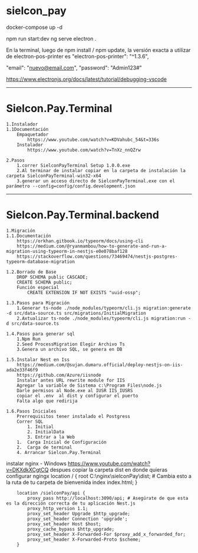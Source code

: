 # sielcon_pay

docker-compose up -d

npm run start:dev
ng serve
electron .  

En la terminal, luego de npm install  / npm update, la versión exacta a utilizar de electron-pos-printer es "electron-pos-printer": "^1.3.6",

"email": "nuevo@email.com",
"password": "Admin123#"

https://www.electronjs.org/docs/latest/tutorial/debugging-vscode

---
# Sielcon.Pay.Terminal 
    1.Instalador
    1.1Documentación
        Empaquetador
            https://www.youtube.com/watch?v=KDVahubc_54&t=336s
        Instalador
            https://www.youtube.com/watch?v=TnXz_nnQZrw

    2.Pasos
        1.correr SielconPayTerminal Setup 1.0.0.exe
        2.Al terminar de instalar copiar en la carpeta de instalación la carpeta SielconPayTerminal-win32-x64
        3.generar un acceso directo de SielconPayTerminal.exe con el parámetro --config=config/config.development.json
---
# Sielcon.Pay.Terminal.backend
    1.Migración
    1.1.Documentación
        https://orkhan.gitbook.io/typeorm/docs/using-cli
        https://medium.com/@ryanmambou/how-to-generate-and-run-a-migration-using-typeorm-in-nestjs-e0e078baf128
        https://stackoverflow.com/questions/73469474/nestjs-postgres-typeorm-database-migration

    1.2.Borrado de Base
        DROP SCHEMA public CASCADE;
        CREATE SCHEMA public;
        Función especial
            CREATE EXTENSION IF NOT EXISTS "uuid-ossp";

    1.3.Pasos para Migración
        1.Generar ts-node ./node_modules/typeorm/cli.js migration:generate -d src/data-source.ts src/migrations/InitialMigration
        2.Axtualizar ts-node ./node_modules/typeorm/cli.js migration:run -d src/data-source.ts

    1.4.Pasos para generar sql
        1.Npm Run
        2.Seed ProcessMigration Elegir Archivo Ts
        3.Genera un archivo SQL, se genera en DB

    1.5.Instalar Nest en Iss
        https://medium.com/@sujan.dumaru.official/deploy-nestjs-on-iis-ada2e33f46f9
        https://github.com/Azure/iisnode
        Instalar antes URL rewrite module for IIS
        Agregar la variable de Sistema c:\Program Files\node.js
        Darle permisos al Node.exe al IUSR IIS_IUSRS
        copiar el .env  al dist y configurar el puerto
        Falta algo que redirija

    1.6.Pasos Iniciales
        Prerrequisitos tener instalado el Postgress
        Correr SQL
            1. Initial 
            2. InitialData
            3. Entrar a la Web 
        1.	Carga Inicial de Configuración
        2.	Carga de terminal
        4. Arrancar Sielcon.Pay.Terminal
    
instalar 
	nginx - Windows
	https://www.youtube.com/watch?v=DKXdkXCgtCQ
	despues 
	copiar la carpeta dist en donde quieras
	configurar ngingx
	location / {
            root   C:\nginx\sielconPay\dist; # Cambia esto a la ruta de tu carpeta de bienvenida
            index  index.html;
        }

		location /sielconPay/api {
            proxy_pass http://localhost:3090/api; # Asegúrate de que esta es la dirección correcta de tu aplicación Nest.js
            proxy_http_version 1.1;
            proxy_set_header Upgrade $http_upgrade;
            proxy_set_header Connection 'upgrade';
            proxy_set_header Host $host;
            proxy_cache_bypass $http_upgrade;
            proxy_set_header X-Forwarded-For $proxy_add_x_forwarded_for;
            proxy_set_header X-Forwarded-Proto $scheme;
        }

    

